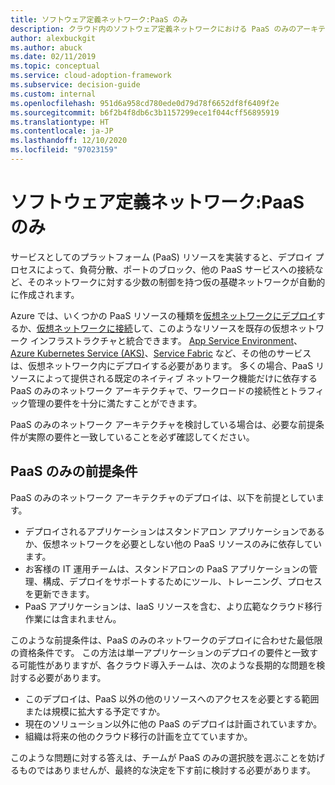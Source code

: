 ```yaml
---
title: ソフトウェア定義ネットワーク:PaaS のみ
description: クラウド内のソフトウェア定義ネットワークにおける PaaS のみのアーキテクチャ モデルの利点と制限事項について説明します。
author: alexbuckgit
ms.author: abuck
ms.date: 02/11/2019
ms.topic: conceptual
ms.service: cloud-adoption-framework
ms.subservice: decision-guide
ms.custom: internal
ms.openlocfilehash: 951d6a958cd780ede0d79d78f6652df8f6409f2e
ms.sourcegitcommit: b6f2b4f8db6c3b1157299ece1f044cff56895919
ms.translationtype: HT
ms.contentlocale: ja-JP
ms.lasthandoff: 12/10/2020
ms.locfileid: "97023159"
---
```

# <a name="software-defined-networking-paas-only"></a>ソフトウェア定義ネットワーク:PaaS のみ

サービスとしてのプラットフォーム (PaaS) リソースを実装すると、デプロイ プロセスによって、負荷分散、ポートのブロック、他の PaaS サービスへの接続など、そのネットワークに対する少数の制御を持つ仮の基礎ネットワークが自動的に作成されます。

Azure では、いくつかの PaaS リソースの種類を[仮想ネットワークにデプロイ](/azure/virtual-network/virtual-network-for-azure-services)するか、[仮想ネットワークに接続](/azure/virtual-network/virtual-network-service-endpoints-overview)して、このようなリソースを既存の仮想ネットワーク インフラストラクチャと統合できます。 [App Service Environment](/azure/app-service/environment/intro)、[Azure Kubernetes Service (AKS)](/azure/aks/intro-kubernetes)、[Service Fabric](/azure/service-fabric/service-fabric-overview) など、その他のサービスは、仮想ネットワーク内にデプロイする必要があります。 多くの場合、PaaS リソースによって提供される既定のネイティブ ネットワーク機能だけに依存する PaaS のみのネットワーク アーキテクチャで、ワークロードの接続性とトラフィック管理の要件を十分に満たすことができます。

PaaS のみのネットワーク アーキテクチャを検討している場合は、必要な前提条件が実際の要件と一致していることを必ず確認してください。

## <a name="paas-only-assumptions"></a>PaaS のみの前提条件

PaaS のみのネットワーク アーキテクチャのデプロイは、以下を前提としています。

- デプロイされるアプリケーションはスタンドアロン アプリケーションであるか、仮想ネットワークを必要としない他の PaaS リソースのみに依存しています。
- お客様の IT 運用チームは、スタンドアロンの PaaS アプリケーションの管理、構成、デプロイをサポートするためにツール、トレーニング、プロセスを更新できます。
- PaaS アプリケーションは、IaaS リソースを含む、より広範なクラウド移行作業には含まれません。

このような前提条件は、PaaS のみのネットワークのデプロイに合わせた最低限の資格条件です。 この方法は単一アプリケーションのデプロイの要件と一致する可能性がありますが、各クラウド導入チームは、次のような長期的な問題を検討する必要があります。

- このデプロイは、PaaS 以外の他のリソースへのアクセスを必要とする範囲または規模に拡大する予定ですか。
- 現在のソリューション以外に他の PaaS のデプロイは計画されていますか。
- 組織は将来の他のクラウド移行の計画を立てていますか。

このような問題に対する答えは、チームが PaaS のみの選択肢を選ぶことを妨げるものではありませんが、最終的な決定を下す前に検討する必要があります。
